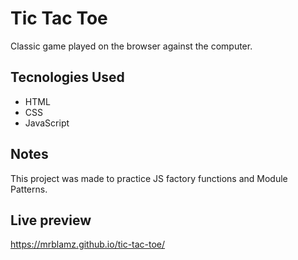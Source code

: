 # Tic Tac Toe

Classic game played on the browser against the computer.

## Tecnologies Used

- HTML
- CSS
- JavaScript

## Notes

This project was made to practice JS factory functions and Module Patterns.

## Live preview

https://mrblamz.github.io/tic-tac-toe/

